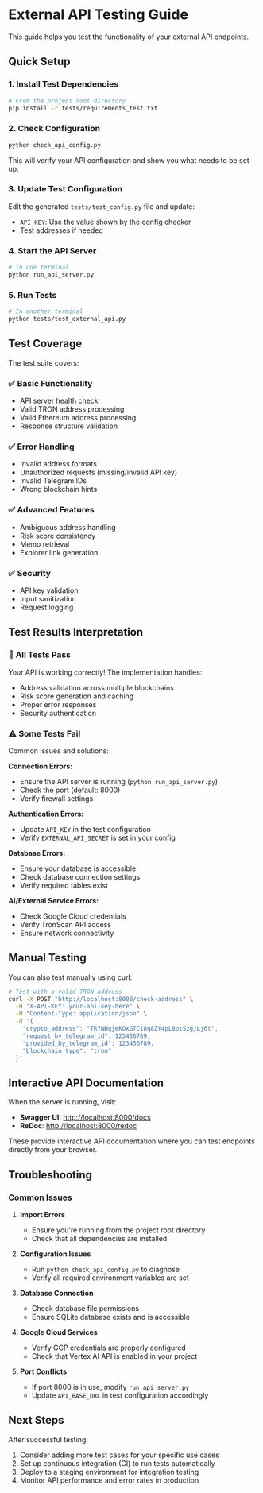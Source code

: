 # External API Testing Guide

This guide helps you test the functionality of your external API endpoints.

## Quick Setup

### 1. Install Test Dependencies

```bash
# From the project root directory
pip install -r tests/requirements_test.txt
```

### 2. Check Configuration

```bash
python check_api_config.py
```

This will verify your API configuration and show you what needs to be set up.

### 3. Update Test Configuration

Edit the generated `tests/test_config.py` file and update:

- `API_KEY`: Use the value shown by the config checker
- Test addresses if needed

### 4. Start the API Server

```bash
# In one terminal
python run_api_server.py
```

### 5. Run Tests

```bash
# In another terminal
python tests/test_external_api.py
```

## Test Coverage

The test suite covers:

### ✅ **Basic Functionality**

- API server health check
- Valid TRON address processing
- Valid Ethereum address processing
- Response structure validation

### ✅ **Error Handling**

- Invalid address formats
- Unauthorized requests (missing/invalid API key)
- Invalid Telegram IDs
- Wrong blockchain hints

### ✅ **Advanced Features**

- Ambiguous address handling
- Risk score consistency
- Memo retrieval
- Explorer link generation

### ✅ **Security**

- API key validation
- Input sanitization
- Request logging

## Test Results Interpretation

### 🎉 **All Tests Pass**

Your API is working correctly! The implementation handles:

- Address validation across multiple blockchains
- Risk score generation and caching
- Proper error responses
- Security authentication

### ⚠️ **Some Tests Fail**

Common issues and solutions:

**Connection Errors:**

- Ensure the API server is running (`python run_api_server.py`)
- Check the port (default: 8000)
- Verify firewall settings

**Authentication Errors:**

- Update `API_KEY` in the test configuration
- Verify `EXTERNAL_API_SECRET` is set in your config

**Database Errors:**

- Ensure your database is accessible
- Check database connection settings
- Verify required tables exist

**AI/External Service Errors:**

- Check Google Cloud credentials
- Verify TronScan API access
- Ensure network connectivity

## Manual Testing

You can also test manually using curl:

```bash
# Test with a valid TRON address
curl -X POST "http://localhost:8000/check-address" \
  -H "X-API-KEY: your-api-key-here" \
  -H "Content-Type: application/json" \
  -d '{
    "crypto_address": "TR7NHqjeKQxGTCi8q8ZY4pL8otSzgjLj6t",
    "request_by_telegram_id": 123456789,
    "provided_by_telegram_id": 123456789,
    "blockchain_type": "tron"
  }'
```

## Interactive API Documentation

When the server is running, visit:

- **Swagger UI**: <http://localhost:8000/docs>
- **ReDoc**: <http://localhost:8000/redoc>

These provide interactive API documentation where you can test endpoints directly from your browser.

## Troubleshooting

### Common Issues

1. **Import Errors**
   - Ensure you're running from the project root directory
   - Check that all dependencies are installed

2. **Configuration Issues**
   - Run `python check_api_config.py` to diagnose
   - Verify all required environment variables are set

3. **Database Connection**
   - Check database file permissions
   - Ensure SQLite database exists and is accessible

4. **Google Cloud Services**
   - Verify GCP credentials are properly configured
   - Check that Vertex AI API is enabled in your project

5. **Port Conflicts**
   - If port 8000 is in use, modify `run_api_server.py`
   - Update `API_BASE_URL` in test configuration accordingly

## Next Steps

After successful testing:

1. Consider adding more test cases for your specific use cases
2. Set up continuous integration (CI) to run tests automatically
3. Deploy to a staging environment for integration testing
4. Monitor API performance and error rates in production
